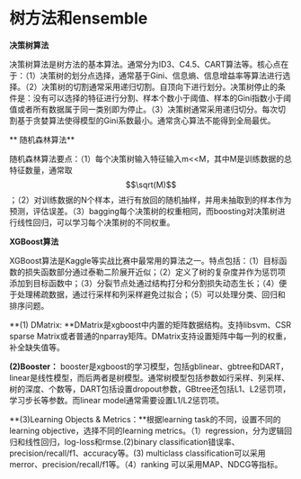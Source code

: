 # 树方法和ensemble

**决策树算法**

决策树算法是树方法的基本算法。通常分为ID3、C4.5、CART算法等。核心点在于：（1）决策树的划分点选择，通常基于Gini、信息熵、信息增益率等算法进行选择。（2）决策树的切割通常采用递归切割。自顶向下进行划分。决策树停止的条件是：没有可以选择的特征进行分割、样本个数小于阈值、样本的Gini指数小于阈值或者所有数据属于同一类别即为停止。（3）决策树通常采用递归切分。每次切割基于贪婪算法使得模型的Gini系数最小。通常贪心算法不能得到全局最优。

** 随机森林算法**

随机森林算法要点：（1）每个决策树输入特征输入m&lt;&lt;M，其中M是训练数据的总特征数量，通常取$$\sqrt(M)$$；（2）对训练数据的N个样本，进行有放回的随机抽样，并用未抽取到的样本作为预测，评估误差。（3）bagging每个决策树的权重相同，而boosting对决策树进行线性回归，可以学习每个决策树的不同权重。

**XGBoost算法**

XGBoost算法是Kaggle等实战比赛中最常用的算法之一。特点包括：（1）目标函数的损失函数部分通过泰勒二阶展开近似；（2）定义了树的复杂度并作为惩罚项添加到目标函数中；（3）分裂节点处通过结构打分和分割损失动态生长；（4）便于处理稀疏数据，通过行采样和列采样避免过拟合；（5）可以处理分类、回归和排序问题。

**\(1\) DMatrix: **DMatrix是xgboost中内置的矩阵数据结构。支持libsvm、CSR sparse Matrix或者普通的nparray矩阵。DMatrix支持设置矩阵中每一列的权重，补全缺失值等。

**\(2\)Booster：** booster是xgboost的学习模型，包括gblinear、gbtree和DART，linear是线性模型，而后两者是树模型。通常树模型包括参数如行采样、列采样、树的深度、个数等，DART包括设置dropout参数，GBtree还包括L1、L2惩罚项，学习步长等参数。而linear model通常需要设置L1/L2惩罚项。

**\(3\)Learning Objects & Metrics：**根据learning task的不同，设置不同的learning objective，选择不同的learning metrics。（1）regression，分为逻辑回归和线性回归，log-loss和rmse.\(2\)binary classification错误率、precision/recall/f1、accuracy等。\(3\) multiclass classification可以采用merror、precision/recall/f1等。（4）ranking 可以采用MAP、NDCG等指标。

